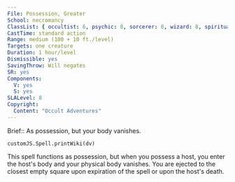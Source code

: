 ```yaml
---
File: Possession, Greater
School: necromancy
ClassList: { occultist: 6, psychic: 8, sorcerer: 8, wizard: 8, spiritualist: 6, witch: 8 }
CastTime: standard action
Range: medium (100 + 10 ft./level)
Targets: one creature
Duration: 1 hour/level
Dismissible: yes
SavingThrow: Will negates
SR: yes
Components:
  V: yes
  S: yes
SLALevel: 8
Copyright:
  Content: "Occult Adventures"
---
```

Brief:: As possession, but your body vanishes.

```dataviewjs
customJS.Spell.printWiki(dv)
```

This spell functions as possession, but when you possess a host, you enter the host's body and your physical body vanishes. You are ejected to the closest empty square upon expiration of the spell or upon the host's death.

